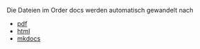 Die Dateien im Order docs werden automatisch gewandelt nach 
- [pdf](https://github.com/jtuttas/curriculum/blob/main/pdfs/KDM-LF12_LS12.1.pdf)
- [html](https://jtuttas.github.io/curriculum/)
- [mkdocs](https://jtuttas.github.io/curriculum/)